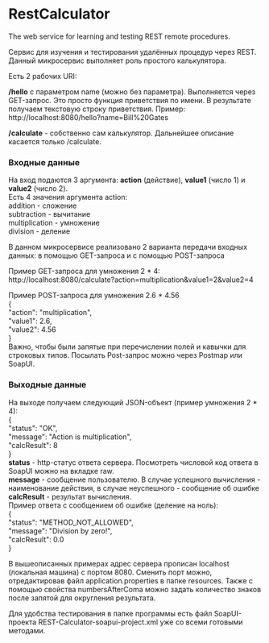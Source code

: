 # RestCalculator

The web service for learning and testing REST remote procedures.

Сервис для изучения и тестирования удалённых процедур через REST.
Данный микросервис выполняет роль простого калькулятора.

Есть 2 рабочих URI:

 <b>/hello</b> с параметром name (можно без параметра). Выполняется через GET-запрос. Это просто функция приветствия по имени. В результате получаем текстовую строку приветствия.
Пример: http://localhost:8080/hello?name=Bill%20Gates <br>

 <b>/calculate</b> - собственно сам калькулятор. Дальнейшее описание касается только /calculate.

<h3>Входные данные</h3> 
На вход подаются 3 аргумента: <b>action</b> (действие), <b>value1</b> (число 1) и <b>value2</b> (число 2).<br>
Есть 4 значения аргумента action:<br>
addition - сложение<br>
subtraction - вычитание<br>
multiplication - умножение<br>
division - деление<br>

В данном микросервисе реализовано 2 варианта передачи входных данных: в помощью GET-запроса и с помощью POST-запроса

Пример GET-запроса для умножения 2 * 4:<br>
http://localhost:8080/calculate?action=multiplication&value1=2&value2=4

Пример POST-запроса для умножения 2.6 * 4.56<br>
{<br>
    "action": "multiplication",<br>
    "value1": 2.6,<br>
    "value2": 4.56<br>
}<br>
Важно, чтобы были запятые при перечислении полей и кавычки для строковых типов.
Посылать Post-запрос можно через Postmap или SoapUI.

<h3>Выходные данные</h3>
На выходе получаем следующий JSON-объект (пример умножения 2 * 4):<br>
{<br>
    "status": "OK",<br>
    "message": "Action is multiplication",<br>
    "calcResult": 8<br>
}<br>
<b>status</b> - http-статус ответа сервера. Посмотреть числовой код ответа в SoapUI можно на вкладке raw.<br>
<b>message</b> - сообщение пользователю. В случае успешного вычисления - наименование действия, в случае неуспешного - сообщение об ошибке<br>
<b>calcResult</b> - результат вычисления.<br>
Пример ответа с сообщением об ошибке (деление на ноль):<br>
{<br>
    "status": "METHOD_NOT_ALLOWED",<br>
    "message": "Division by zero!",<br>
    "calcResult": 0.0<br>
}<br>

В вышеописанных примерах адрес сервера прописан localhost (локальная машина) с портом 8080. Сменить порт можно, отредактировав файл application.properties в папке resources. Также с помощью свойства numbersAfterComa можно задать количество знаков после запятой для округления результата.

Для удобства тестирования в папке программы есть файл SoapUI-проекта REST-Calculator-soapui-project.xml уже со всеми готовыми методами.  